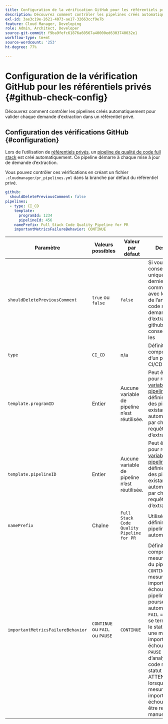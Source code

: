 ```yaml
---
title: Configuration de la vérification GitHub pour les référentiels privés
description: Découvrez comment contrôler les pipelines créés automatiquement pour valider chaque demande d’extraction dans un référentiel privé.
exl-id: 3ae3c19e-2621-4073-ae17-32663ccf9e7b
feature: Cloud Manager, Developing
role: Admin, Architect, Developer
source-git-commit: f9ba9fefc61876a60567a40000ed6303740032e1
workflow-type: tm+mt
source-wordcount: '253'
ht-degree: 77%

---
```


# Configuration de la vérification GitHub pour les référentiels privés {#github-check-config}

Découvrez comment contrôler les pipelines créés automatiquement pour valider chaque demande d’extraction dans un référentiel privé.

## Configuration des vérifications GitHub {#configuration}

Lors de l’utilisation de [référentiels privés](private-repositories.md#using), un [pipeline de qualité de code full stack](/help/implementing/cloud-manager/configuring-pipelines/introduction-ci-cd-pipelines.md) est créé automatiquement. Ce pipeline démarre à chaque mise à jour de demande d’extraction.

Vous pouvez contrôler ces vérifications en créant un fichier `.cloudmanager/pr_pipelines.yml` dans la branche par défaut du référentiel privé.

```yaml
github:
  shouldDeletePreviousComment: false
pipelines:
  - type: CI_CD
    template:
      programId: 1234
      pipelineId: 456
    namePrefix: Full Stack Code Quality Pipeline for PR 
    importantMetricsFailureBehavior: CONTINUE
```

| Paramètre | Valeurs possibles | Valeur par défaut | Description |
|---|---|---|---|
| `shouldDeletePreviousComment` | `true` ou `false` | `false` | Si vous souhaitez conserver uniquement le dernier commentaire avec les résultats de l’analyse du code sur sa demande d’extraction github ou conserver tous les |
| `type` | `CI_CD` | n/a | Définit le comportement d’un pipeline CI/CD |
| `template.programID` | Entier | Aucune variable de pipeline n’est réutilisée. | Peut être utilisé pour réutiliser les [variables de pipeline](/help/implementing/cloud-manager/configuring-pipelines/pipeline-variables.md) qui sont définies sur l’un des pipelines existants créés automatiquement par chaque requête d’extraction. |
| `template.pipelineID` | Entier | Aucune variable de pipeline n’est réutilisée. | Peut être utilisé pour réutiliser les [variables de pipeline](/help/implementing/cloud-manager/configuring-pipelines/pipeline-variables.md) qui sont définies sur l’un des pipelines existants créés automatiquement par chaque requête d’extraction. |
| `namePrefix` | Chaîne | `Full Stack Code Quality Pipeline for PR` | Utilisé pour définir le nom du pipeline créé automatiquement. |
| `importantMetricsFailureBehavior` | `CONTINUE` ou `FAIL` ou `PAUSE` | `CONTINUE` | Définit le comportement de mesure important du pipeline.<br>`CONTINUE` = Si une mesure importante échoue, le pipeline se poursuit automatiquement.<br>`FAIL` = Le pipeline se termine avec le statut ÉCHEC si une mesure importante échoue.<br>`PAUSE` = L’étape d’analyse du code reçoit un statut EN ATTENTE lorsqu’une mesure importante échoue et doit être reprise manuellement. |
